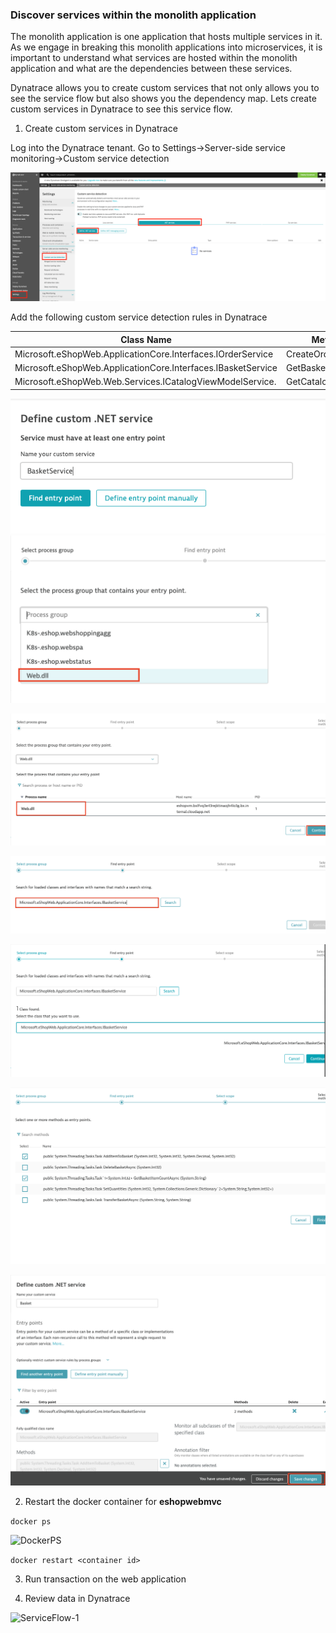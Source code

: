 ### Discover services within the monolith application
The monolith application is one application that hosts multiple services in it. As we engage in breaking this monolith applications into microservices, it is important to understand what services are hosted within the monolith application and what are the dependencies between these services. 

Dynatrace allows you to create custom services that not only allows you to see the service flow but also shows you the dependency map. Lets create custom services in Dynatrace to see this service flow.

1. Create custom services in Dynatrace

Log into the Dynatrace tenant. Go to Settings->Server-side service monitoring->Custom service detection

![CustomService-1](../images/CustomService-1.png)

Add the following custom service detection rules in Dynatrace

|Class Name                                                  | Method Name            |
|------------------------------------------------------------|------------------------|
|Microsoft.eShopWeb.ApplicationCore.Interfaces.IOrderService | CreateOrderAsync       |
|Microsoft.eShopWeb.ApplicationCore.Interfaces.IBasketService| GetBasketItemCountAsync|
|Microsoft.eShopWeb.Web.Services.ICatalogViewModelService.   | GetCatalogItems.       |

![CustomService-2](../images/CustomService-2.png)
![CustomService-3](../images/CustomService-3.png)

![CustomService-4](../images/CustomService-4.png)

![CustomService-5](../images/CustomService-5.png)

![CustomService-6](../images/CustomService-6.png)

![CustomService-7](../images/CustomService-7.png)

![CustomService-8](../images/CustomService-8.png)


2. Restart the docker container for **eshopwebmvc**

```docker ps```

![DockerPS](../images/DockerPs.png)

```docker restart <container id>```


3. Run transaction on the web application

4. Review data in Dynatrace

![ServiceFlow-1](../images/ServiceFlow.png)

